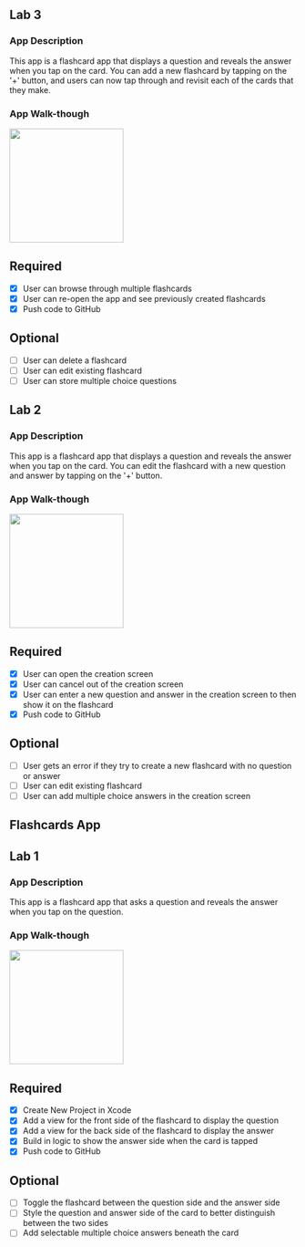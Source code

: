 ## Lab 3

### App Description
This app is a flashcard app that displays a question and reveals the answer when you tap on the card. You can add a new flashcard by tapping on the '+' button, and users can now tap through and revisit each of the cards that they make.

### App Walk-though

<img src=http://g.recordit.co/nAXnWNdiEh.gif width=200><br>

## Required
- [x] User can browse through multiple flashcards
- [x] User can re-open the app and see previously created flashcards
- [x] Push code to GitHub
## Optional
- [ ] User can delete a flashcard
- [ ] User can edit existing flashcard
- [ ] User can store multiple choice questions

## Lab 2

### App Description
This app is a flashcard app that displays a question and reveals the answer when you tap on the card. You can edit the flashcard with a new question and answer by tapping on the '+' button.

### App Walk-though

<img src=http://g.recordit.co/IwqRif2Vy4.gif width=200><br>

## Required
- [x] User can open the creation screen
- [x] User can cancel out of the creation screen
- [x] User can enter a new question and answer in the creation screen to then show it on the flashcard
- [x] Push code to GitHub
## Optional
- [ ] User gets an error if they try to create a new flashcard with no question or answer
- [ ] User can edit existing flashcard
- [ ] User can add multiple choice answers in the creation screen

## Flashcards App

## Lab 1

### App Description
This app is a flashcard app that asks a question and reveals the answer when you tap on the question.

### App Walk-though

<img src=http://g.recordit.co/0YiT1S1eWB.gif width=200><br>

## Required
- [x] Create New Project in Xcode
- [x] Add a view for the front side of the flashcard to display the question
- [x] Add a view for the back side of the flashcard to display the answer
- [x] Build in logic to show the answer side when the card is tapped
- [x] Push code to GitHub
## Optional
- [ ] Toggle the flashcard between the question side and the answer side
- [ ] Style the question and answer side of the card to better distinguish between the two sides
- [ ] Add selectable multiple choice answers beneath the card
